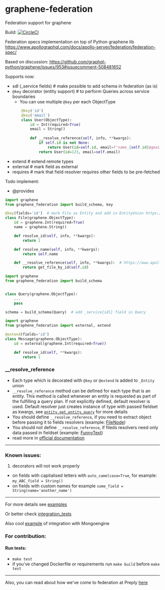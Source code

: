 # graphene-federation
Federation support for graphene

Build: [![CircleCI](https://circleci.com/gh/preply/graphene-federation.svg?style=svg)](https://circleci.com/gh/preply/graphene-federation)


Federation specs implementation on top of Python graphene lib 
https://www.apollographql.com/docs/apollo-server/federation/federation-spec/

Based on discussion: https://github.com/graphql-python/graphene/issues/953#issuecomment-508481652

Supports now:
* sdl (_service fields)  # make possible to add schema in federation (as is)
* `@key` decorator (entity support) # to perform Queries across service boundaries
    *  You can use multiple `@key` per each ObjectType
    ```python
        @key('id')
        @key('email')
        class User(ObjectType):
            id = Int(required=True)
            email = String()
        
            def __resolve_reference(self, info, **kwargs):
                if self.id is not None:
                    return User(id=self.id, email=f'name_{self.id}@gmail.com')
                return User(id=123, email=self.email)              
    ```
* extend  # extend remote types
* external  # mark field as external 
* requires  # mark that field resolver requires other fields to be pre-fetched

Todo implement:
* @provides


```python
import graphene
from graphene_federation import build_schema, key

@key(fields='id')  # mark File as Entity and add in EntityUnion https://www.apollographql.com/docs/apollo-server/federation/federation-spec/#key
class File(graphene.ObjectType):
    id = graphene.Int(required=True)
    name = graphene.String()

    def resolve_id(self, info, **kwargs):
        return 1

    def resolve_name(self, info, **kwargs):
        return self.name

    def __resolve_reference(self, info, **kwargs):  # https://www.apollographql.com/docs/apollo-server/api/apollo-federation/#__resolvereference
        return get_file_by_id(self.id)
```


```python
import graphene
from graphene_federation import build_schema


class Query(graphene.ObjectType):
    ...
    pass

schema = build_schema(Query)  # add _service{sdl} field in Query
```


```python
import graphene
from graphene_federation import external, extend

@extend(fields='id')
class Message(graphene.ObjectType):
    id = external(graphene.Int(required=True))

    def resolve_id(self, **kwargs):
        return 1

```

### __resolve_reference
* Each type which is decorated with `@key` or `@extend` is added to `_Entity` union
* `__resolve_reference` method can be defined for each type that is an entity. This method is called whenever an entity is requested as part of the fulfilling a query plan.
If not explicitly defined, default resolver is used. Default resolver just creates instance of type with passed fieldset as kwargs, see [`entity.get_entity_query`](graphene_federation/entity.py) for more details
* You should define `__resolve_reference`, if you need to extract object before passing it to fields resolvers (example: [FileNode](integration_tests/service_b/src/schema.py))
* You should not define `__resolve_reference`, if fileds resolvers need only data passed in fieldset (example: [FunnyText](integration_tests/service_a/src/schema.py))
* read more in [official documentation](https://www.apollographql.com/docs/apollo-server/api/apollo-federation/#__resolvereference)
------------------------


### Known issues:
1. decorators will not work properly
* on fields with capitalised letters with `auto_camelcase=True`, for example: `my_ABC_field = String()`
* on fields with custom names for example `some_field = String(name='another_name')`

---------------------------

For more details see [examples](examples/)

Or better check [integration_tests](integration_tests/)

Also cool [example](https://github.com/preply/graphene-federation/issues/1) of integration with Mongoengine


### For contribution:
#### Run tests:
* `make test`
* if you've changed Dockerfile or requirements run `make build` before `make test`

---------------------------

Also, you can read about how we've come to federation at Preply [here](https://medium.com/preply-engineering/apollo-federation-support-in-graphene-761a0512456d) 